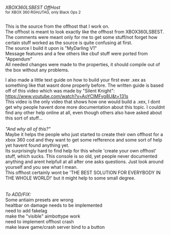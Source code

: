 *XBOX360LSBEST OffHost*<br/>
<sup>for XBOX 360 RGH/JTAG, only Black Ops 2</sub>
<br/>
<br/>

This is the source from the offhost that I work on.<br/>
The offhost is meant to look exactly like the offhost from XBOX360LSBEST.<br/>
The comments were meant only for me to get some stuff/not forget how certain stuff worked as the source is quite confusing at first.<br/>
The source I build it upon is "MyDarling V1"<br/>
Message features and a few others like cbuf stuff were ported from "Appendum"<br/>
All needed changes were made to the properties, it should compile out of the box without any problems.<br/>

I also made a little text guide on how to build your first ever .xex as something like that wasnt done properly before. The written guide is based off of this video which was made by "Silent Knight": <br/>
https://www.youtube.com/watch?v=AoYClMFvg8U&t=131s<br/>
This video is the only video that shows how one would build a .xex, I dont get why people havent done more documentation about this topic. I couldnt find any other help online at all, even though others also have asked about this sort of stuff...<br/>
<br/>
*_"And why all of this?"_*<br/>
Maybe it helps the people who just started to create their own offhost for a xbox 360 cod and they want to get some refference and some sort of help yet havent found anything yet.<br/>
Its surprisingly hard to find help for this whole 'create your own offhost' stuff, which sucks. This console is so old, yet people never documented anything and arent helpfull at all after one asks questions. Just look around yourself and you see what I mean.<br/>
This offhost certainly wont be 'THE BEST SOLUTION FOR EVERYBODY IN THE WHOLE WORLD!' but it might help to some small degree.<br/>
<br/>
<br/>
*To ADD/FIX:<br/>*
Some antiaim presets are wrong<br/>
healtbar on damage needs to be implemented<br/>
need to add fakelag<br/>
make the "visible" aimbottype work<br/>
need to implement offhost crash<br/>
make leave game/crash server bind to a button<br/>
